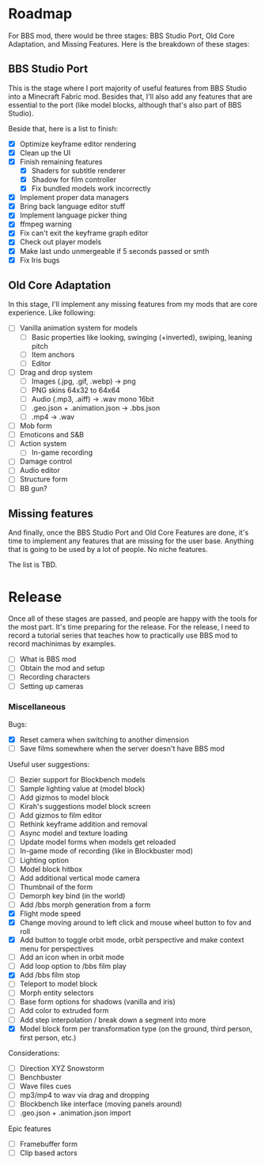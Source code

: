 # Roadmap

For BBS mod, there would be three stages: BBS Studio Port, Old Core Adaptation, 
and Missing Features. Here is the breakdown of these stages:

## BBS Studio Port

This is the stage where I port majority of useful features from BBS Studio into a 
Minecraft Fabric mod. Besides that, I'll also add any features that are essential to 
the port (like model blocks, although that's also part of BBS Studio).

Beside that, here is a list to finish:

- [x] Optimize keyframe editor rendering
- [x] Clean up the UI
- [x] Finish remaining features
  - [x] Shaders for subtitle renderer
  - [x] Shadow for film controller
  - [x] Fix bundled models work incorrectly
- [x] Implement proper data managers
- [x] Bring back language editor stuff
- [x] Implement language picker thing
- [x] ffmpeg warning
- [x] Fix can't exit the keyframe graph editor
- [x] Check out player models
- [x] Make last undo unmergeable if 5 seconds passed or smth
- [x] Fix Iris bugs

## Old Core Adaptation

In this stage, I'll implement any missing features from my mods that are core 
experience. Like following:

- [ ] Vanilla animation system for models
  - [ ] Basic properties like looking, swinging (+inverted), swiping, leaning pitch
  - [ ] Item anchors
  - [ ] Editor
- [ ] Drag and drop system
  - [ ] Images (.jpg, .gif, .webp) -> png
  - [ ] PNG skins 64x32 to 64x64
  - [ ] Audio (.mp3, .aiff) -> .wav mono 16bit
  - [ ] .geo.json + .animation.json -> .bbs.json
  - [ ] .mp4 -> .wav
- [ ] Mob form
- [ ] Emoticons and S&B
- [ ] Action system
  - [ ] In-game recording
- [ ] Damage control
- [ ] Audio editor
- [ ] Structure form
- [ ] BB gun?

## Missing features

And finally, once the BBS Studio Port and Old Core Features are done, it's time to 
implement any features that are missing for the user base. Anything that is going to 
be used by a lot of people. No niche features.

The list is TBD.

# Release

Once all of these stages are passed, and people are happy with the tools for the most 
part. It's time preparing for the release. For the release, I need to record a tutorial 
series that teaches how to practically use BBS mod to record machinimas by examples.

- [ ] What is BBS mod
- [ ] Obtain the mod and setup
- [ ] Recording characters
- [ ] Setting up cameras

### Miscellaneous

Bugs:

- [x] Reset camera when switching to another dimension
- [ ] Save films somewhere when the server doesn't have BBS mod

Useful user suggestions:

- [ ] Bezier support for Blockbench models
- [ ] Sample lighting value at (model block)
- [ ] Add gizmos to model block
- [ ] Kirah's suggestions model block screen
- [ ] Add gizmos to film editor
- [ ] Rethink keyframe addition and removal
- [ ] Async model and texture loading
- [ ] Update model forms when models get reloaded
- [ ] In-game mode of recording (like in Blockbuster mod)
- [ ] Lighting option
- [ ] Model block hitbox
- [ ] Add additional vertical mode camera
- [ ] Thumbnail of the form
- [ ] Demorph key bind (in the world)
- [ ] Add /bbs morph generation from a form
- [x] Flight mode speed
- [x] Change moving around to left click and mouse wheel button to fov and roll
- [x] Add button to toggle orbit mode, orbit perspective and make context menu for perspectives
- [ ] Add an icon when in orbit mode
- [ ] Add loop option to /bbs film play
- [x] Add /bbs film stop
- [ ] Teleport to model block
- [ ] Morph entity selectors 
- [ ] Base form options for shadows (vanilla and iris)
- [ ] Add color to extruded form
- [ ] Add step interpolation / break down a segment into more
- [x] Model block form per transformation type (on the ground, third person, first person, etc.)

Considerations:

- [ ] Direction XYZ Snowstorm
- [ ] Benchbuster
- [ ] Wave files cues
- [ ] mp3/mp4 to wav via drag and dropping
- [ ] Blockbench like interface (moving panels around)
- [ ] .geo.json + .animation.json import

Epic features

- [ ] Framebuffer form
- [ ] Clip based actors